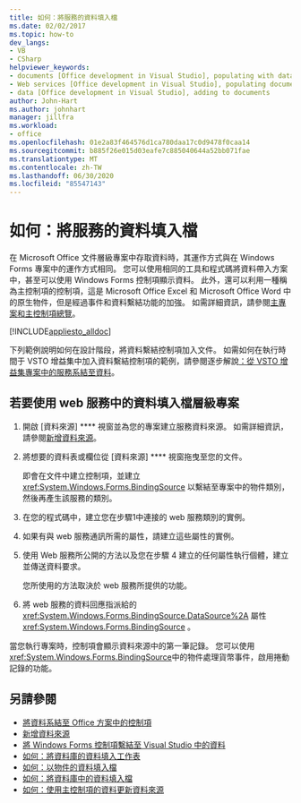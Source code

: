 ```yaml
---
title: 如何：將服務的資料填入檔
ms.date: 02/02/2017
ms.topic: how-to
dev_langs:
- VB
- CSharp
helpviewer_keywords:
- documents [Office development in Visual Studio], populating with data
- Web services [Office development in Visual Studio], populating documents
- data [Office development in Visual Studio], adding to documents
author: John-Hart
ms.author: johnhart
manager: jillfra
ms.workload:
- office
ms.openlocfilehash: 01e2a83f464576d1ca780daa17c0d9478f0caa14
ms.sourcegitcommit: b885f26e015d03eafe7c885040644a52bb071fae
ms.translationtype: MT
ms.contentlocale: zh-TW
ms.lasthandoff: 06/30/2020
ms.locfileid: "85547143"
---
```

# <a name="how-to-populate-documents-with-data-from-services"></a>如何：將服務的資料填入檔

在 Microsoft Office 文件層級專案中存取資料時，其運作方式與在 Windows Forms 專案中的運作方式相同。 您可以使用相同的工具和程式碼將資料帶入方案中，甚至可以使用 Windows Forms 控制項顯示資料。 此外，還可以利用一種稱為主控制項的控制項，這是 Microsoft Office Excel 和 Microsoft Office Word 中的原生物件，但是經過事件和資料繫結功能的加強。 如需詳細資訊，請參閱[主專案和主控制項總覽](../vsto/host-items-and-host-controls-overview.md)。

[!INCLUDE[appliesto_alldoc](../vsto/includes/appliesto-alldoc-md.md)]

下列範例說明如何在設計階段，將資料繫結控制項加入文件。 如需如何在執行時間于 VSTO 增益集中加入資料繫結控制項的範例，請參閱逐步解說[：從 VSTO 增益集專案中的服務系結至資料](../vsto/walkthrough-binding-to-data-from-a-service-in-a-vsto-add-in-project.md)。

## <a name="to-populate-a-document-level-project-with-data-from-a-web-service"></a>若要使用 web 服務中的資料填入檔層級專案

1. 開啟 [資料來源] **** 視窗並為您的專案建立服務資料來源。 如需詳細資訊，請參閱[新增資料來源](../data-tools/add-new-data-sources.md)。

2. 將想要的資料表或欄位從 [資料來源] **** 視窗拖曳至您的文件。

     即會在文件中建立控制項，並建立 <xref:System.Windows.Forms.BindingSource> 以繫結至專案中的物件類別，然後再產生該服務的類別。

3. 在您的程式碼中，建立您在步驟1中連接的 web 服務類別的實例。

4. 如果有與 web 服務通訊所需的屬性，請建立這些屬性的實例。

5. 使用 Web 服務所公開的方法以及您在步驟 4 建立的任何屬性執行個體，建立並傳送資料要求。

     您所使用的方法取決於 web 服務所提供的功能。

6. 將 web 服務的資料回應指派給的 <xref:System.Windows.Forms.BindingSource.DataSource%2A> 屬性 <xref:System.Windows.Forms.BindingSource> 。

當您執行專案時，控制項會顯示資料來源中的第一筆記錄。 您可以使用 <xref:System.Windows.Forms.BindingSource>中的物件處理貨幣事件，啟用捲動記錄的功能。

## <a name="see-also"></a>另請參閱

- [將資料系結至 Office 方案中的控制項](../vsto/binding-data-to-controls-in-office-solutions.md)
- [新增資料來源](../data-tools/add-new-data-sources.md)
- [將 Windows Forms 控制項繫結至 Visual Studio 中的資料](../data-tools/bind-windows-forms-controls-to-data-in-visual-studio.md)
- [如何：將資料庫的資料填入工作表](../vsto/how-to-populate-worksheets-with-data-from-a-database.md)
- [如何：以物件的資料填入檔](../vsto/how-to-populate-documents-with-data-from-objects.md)
- [如何：將資料庫中的資料填入檔](../vsto/how-to-populate-documents-with-data-from-a-database.md)
- [如何：使用主控制項的資料更新資料來源](../vsto/how-to-update-a-data-source-with-data-from-a-host-control.md)